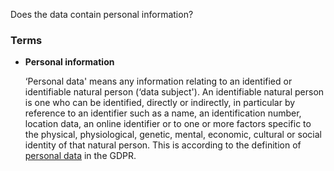 Does the data contain personal information?

### Terms
* **Personal information**
  
	‘Personal data' means any information relating to an identified or identifiable natural person (‘data subject'). An identifiable natural person is one who can be identified, directly or indirectly, in particular by reference to an identifier such as a name, an identification number, location data, an online identifier or to one or more factors specific to the physical, physiological, genetic, mental, economic, cultural or social identity of that natural person.
	This is according to the definition of [personal data](https://gdpr-info.eu/art-4-gdpr/) in the GDPR. 